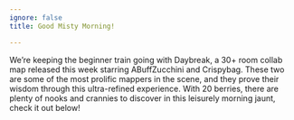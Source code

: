 ```yaml
---
ignore: false
title: Good Misty Morning!

---
```


We’re keeping the beginner train going with Daybreak, a 30+ room collab map released this week starring ABuffZucchini and Crispybag. These two are some of the most prolific mappers in the scene, and they prove their wisdom through this ultra-refined experience. With 20 berries, there are plenty of nooks and crannies to discover in this leisurely morning jaunt, check it out below!